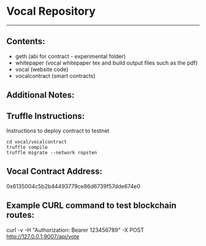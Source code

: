 # Vocal Repository

---

## Contents:
* geth (abi for contract - experimental folder)
* whitepaper (vocal whitepaper tex and build output files such as the pdf)
* vocal (website code)
* vocalcontract (smart contracts)


## Additional Notes:

## Truffle Instructions:

Instructions to deploy contract to testnet

```
cd vocal/vocalcontract
truffle compile
truffle migrate --network ropsten
```

## Vocal Contract Address:
0x6135004c5b2b44493779ce86d6739f57dde674e0

## Example CURL command to test blockchain routes: 
curl -v -H "Authorization: Bearer 123456789" -X POST  http://127.0.0.1:9007/api/vote